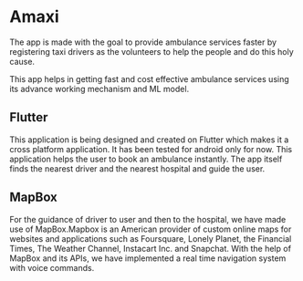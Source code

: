 
# Amaxi

The app is made with the goal to provide ambulance services faster 
by registering taxi drivers as the volunteers to help the people 
and do this holy cause.

This app helps in getting fast and cost effective ambulance
services using its advance working mechanism and ML model.


## Flutter

This application is being designed and created on Flutter which
makes it a cross platform application. It has been tested for
android only for now. This application helps the user to book an
ambulance instantly. The app itself finds the nearest driver and 
the nearest hospital and guide the user.
## MapBox

For the guidance of driver to user and then to the hospital, we 
have made use of MapBox.Mapbox is an American provider of custom 
online maps for websites and applications such as Foursquare, 
Lonely Planet, the Financial Times, The Weather Channel, Instacart
Inc. and Snapchat. With the help of MapBox and its APIs, we have
implemented a real time navigation system with voice commands.